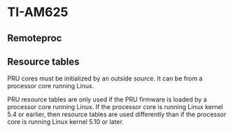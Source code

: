 # TI-AM625

## Remoteproc

## Resource tables

PRU cores must be initialized by an outside source. It can be from a processor core running Linux.

PRU resource tables are only used if the PRU firmware is loaded by a processor core running Linux. If the processor core is running Linux kernel 5.4 or earlier, then resource tables are used differently than if the processor core is running Linux kernel 5.10 or later.
